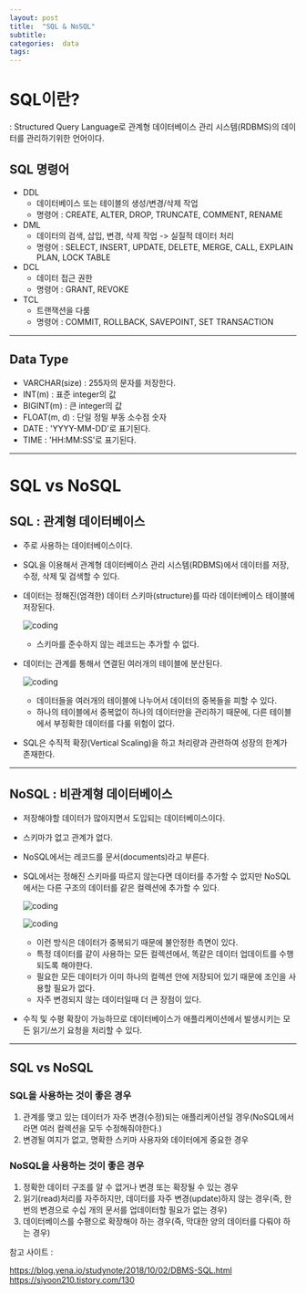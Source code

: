 ```yaml
---
layout: post
title:  "SQL & NoSQL"
subtitle:   
categories:  data
tags: 
---
```


# SQL이란?
: Structured Query Language로 관계형 데이터베이스 관리 시스템(RDBMS)의 데이터를 관리하기위한 언어이다.

## SQL 명령어
- DDL
    - 데이터베이스 또는 테이블의 생성/변경/삭제 작업
    - 명령어 : CREATE, ALTER, DROP, TRUNCATE, COMMENT, RENAME
- DML
    - 데이터의 검색, 삽입, 변경, 삭제 작업 -> 실질적 데이터 처리
    - 명령어 : SELECT, INSERT, UPDATE, DELETE, MERGE, CALL, EXPLAIN PLAN, LOCK TABLE
- DCL
    - 데이터 접근 권한
    - 명령어 : GRANT, REVOKE
- TCL 
    - 트랜잭션을 다룸
    - 명령어 : COMMIT, ROLLBACK, SAVEPOINT, SET TRANSACTION

- - -
## Data Type
- VARCHAR(size) : 255자의 문자를 저장한다.
- INT(m) : 표준 integer의 값
- BIGINT(m) : 큰 integer의 값
- FLOAT(m, d) : 단일 정밀 부동 소수점 숫자
- DATE : 'YYYY-MM-DD'로 표기된다.
- TIME : 'HH:MM:SS'로 표기된다.
- - -
# SQL vs NoSQL

## SQL : 관계형 데이터베이스
- 주로 사용하는 데이터베이스이다.
- SQL을 이용해서 관계형 데이터베이스 관리 시스템(RDBMS)에서 데이터를 저장, 수정, 삭제 및 검색할 수 있다.
- 데이터는 정해진(엄격한) 데이터 스키마(structure)를 따라 데이터베이스 테이블에 저장된다.

    ![coding](../../../assets/img/posts/SQL_DataSchemaStructure.jpg)
    - 스키마를 준수하지 않는 레코드는 추가할 수 없다.
    
    

- 데이터는 관계를 통해서 연결된 여러개의 테이블에 분산된다.

    ![coding](../../../assets/img/posts/SQL_DataSchemaStructure2.jpg)
    - 데이터들을 여러개의 테이블에 나누어서 데이터의 중복들을 피할 수 있다. 
    - 하나의 테이블에서 중복없이 하나의 데이터만을 관리하기 때문에, 다른 테이블에서 부정확한 데이터를 다룰 위험이 없다. 

- SQL은 수직적 확장(Vertical Scaling)을 하고 처리량과 관련하여 성장의 한계가 존재한다.

- - -
## NoSQL : 비관계형 데이터베이스
- 저장해야할 데이터가 많아지면서 도입되는 데이터베이스이다.
- 스키마가 없고 관계가 없다.
- NoSQL에서는 레코드를 문서(documents)라고 부른다.
- SQL에서는 정해진 스키마를 따르지 않는다면 데이터를 추가할 수 없지만 NoSQL에서는 다른 구조의 데이터를 같은 컬렉션에 추가할 수 있다.

    ![coding](../../../assets/img/posts/NoSQL_1.jpg)

    ![coding](../../../assets/img/posts/NoSQL_2.jpg)
    - 이런 방식은 데이터가 중복되기 때문에 불안정한 측면이 있다.
    - 특정 데이터를 같이 사용하는 모든 컬렉션에서, 똑같은 데이터 업데이트를 수행되도록 해야한다.
    - 필요한 모든 데이터가 이미 하나의 컬렉션 안에 저장되어 있기 때문에 조인을 사용할 필요가 없다.
    - 자주 변경되지 않는 데이터일때 더 큰 장점이 있다.

- 수직 및 수평 확장이 가능하므로 데이터베이스가 애플리케이션에서 발생시키는 모든 읽기/쓰기 요청을 처리할 수 있다.
- - -
## SQL vs NoSQL
### SQL을 사용하는 것이 좋은 경우
1. 관계를 맺고 있는 데이터가 자주 변경(수정)되는 애플리케이션일 경우(NoSQL에서라면 여러 컬렉션을 모두 수정해줘야한다.)
2. 변경될 여지가 없고, 명확한 스키마 사용자와 데이터에게 중요한 경우

### NoSQL을 사용하는 것이 좋은 경우
1. 정확한 데이터 구조를 알 수 없거나 변경 또는 확장될 수 있는 경우
2. 읽기(read)처리를 자주하지만, 데이터를 자주 변경(update)하지 않는 경우(즉, 한번의 변경으로 수십 개의 문서를 업데이터할 필요가 없는 경우)
3. 데이터베이스를 수평으로 확장해야 하는 경우(즉, 막대한 양의 데이터를 다뤄야 하는 경우)


참고 사이트 :

https://blog.yena.io/studynote/2018/10/02/DBMS-SQL.html
https://siyoon210.tistory.com/130